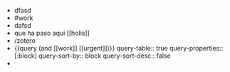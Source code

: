 - dfasd
- #work
- dafsd
- que ha paso aqui [[holis]]
- /zotero
- {{query (and [[work]] [[urgent]])}}
  query-table:: true
  query-properties:: [:block]
  query-sort-by:: block
  query-sort-desc:: false
-